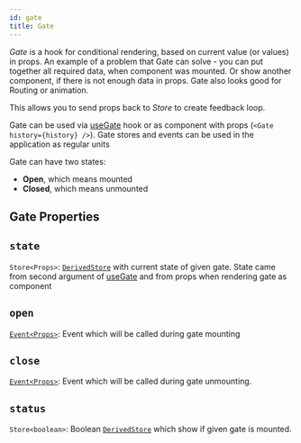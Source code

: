 ```yaml
---
id: gate
title: Gate
---
```


_Gate_ is a hook for conditional rendering, based on current value (or values) in props. An example of a problem that Gate can solve - you can put together all required data, when component was mounted. Or show another component, if there is not enough data in props. Gate also looks good for Routing or animation.

This allows you to send props back to _Store_ to create feedback loop.

Gate can be used via [useGate](docs/api/effector-solid/useGate.md) hook or as component with props (`<Gate history={history} />`). Gate stores and events can be used in the application as regular units

Gate can have two states:

- **Open**, which means mounted
- **Closed**, which means unmounted

## Gate Properties

## `state`

`Store<Props>`: [`DerivedStore`](docs/api/effector/Store.md#derived-store) with current state of given gate. State came from second argument of [useGate](docs/api/effector-solid/useGate.md) and from props when rendering gate as component

## `open`

[`Event<Props>`](docs/api/effector/Event.md): Event which will be called during gate mounting

## `close`

[`Event<Props>`](docs/api/effector/Event.md): Event which will be called during gate unmounting.

## `status`

`Store<boolean>`: Boolean [`DerivedStore`](docs/api/effector/Store.md#derived-store) which show if given gate is mounted.
